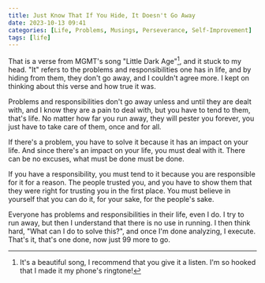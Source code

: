 ```yaml
---
title: Just Know That If You Hide, It Doesn't Go Away
date: 2023-10-13 09:41
categories: [Life, Problems, Musings, Perseverance, Self-Improvement]
tags: [life]
---
```


That is a verse from MGMT's song "Little Dark Age"[^footnote], and it stuck to my head. "It" refers to the problems and responsibilities one has in life, and by hiding from them, they don't go away, and I couldn't agree more. I kept on thinking about this verse and how true it was.

Problems and responsibilities don't go away unless and until they are dealt with, and I know they are a pain to deal with, but you have to tend to them, that's life. No matter how far you run away, they will pester you forever, you just have to take care of them, once and for all.

If there's a problem, you have to solve it because it has an impact on your life. And since there's an impact on your life, you must deal with it. There can be no excuses, what must be done must be done.

If you have a responsibility, you must tend to it because you are responsible for it for a reason. The people trusted you, and you have to show them that they were right for trusting you in the first place. You must believe in yourself that you can do it, for your sake, for the people's sake.

Everyone has problems and responsibilities in their life, even I do. I try to run away, but then I understand that there is no use in running. I then think hard, "What can I do to solve this?", and once I'm done analyzing, I execute. That's it, that's one done, now just 99 more to go.

[^footnote]: It's a beautiful song, I recommend that you give it a listen. I'm so hooked that I made it my phone's ringtone!

